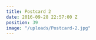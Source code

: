 ```yaml
---
title: Postcard 2
date: 2016-09-28 22:57:00 Z
position: 39
image: "/uploads/Postcard-2.jpg"
---
```


